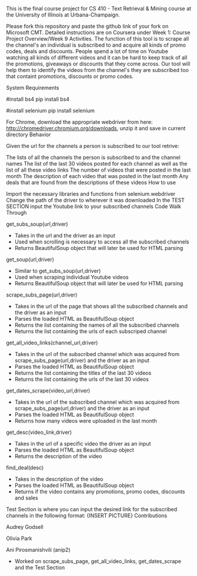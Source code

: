 This is the final course project for CS 410 - Text Retrieval & Mining course at the University of Illinois at Urbana-Champaign.

Please fork this repository and paste the github link of your fork on Microsoft CMT. Detailed instructions are on Coursera under Week 1: Course Project Overview/Week 9 Activities.
The function of this tool is to scrape all the channel's an individual is subscribed to and acquire all kinds of promo codes, deals and discounts. People spend a lot of time on Youtube watching all kinds of different videos and it can be hard to keep track of all the promotions, giveaways or discounts that they come across. Our tool will help them to identify the videos from the channel's they are subscribed too that containt promotions, discounts or promo codes.

System Requirements

#install bs4
pip install bs4

#install selenium
pip install selenium

For Chrome, download the appropriate webdriver from here: http://chromedriver.chromium.org/downloads, unzip it and save in current directory
Behavior

Given the url for the channels a person is subscribed to our tool retrive:

The lists of all the channels the person is subscribed to and the channel names
The list of the last 30 videos posted for each channel as well as the list of all these video links
The number of videos that were posted in the last month
The description of each video that was posted in the last month
Any deals that are found from the descriptions of these videos
How to use

Import the necessary libraries and functions from selenium.webdriver
Change the path of the driver to wherever it was downloaded
In the TEST SECTION input the Youtube link to your subscribed channels
Code Walk Through

get_subs_soup(url,driver)
- Takes in the url and the driver as an input
- Used when scrolling is necessary to access all the subscribed channels
- Returns BeautifulSoup object that will later be used for HTML parsing

get_soup(url,driver)
- Similar to get_subs_soup(url,driver)
- Used when scraping individual Youtube videos
- Returns BeautifulSoup object that will later be used for HTML parsing

scrape_subs_page(url,driver)
- Takes in the url of the page that shows all the subscribed channels and the driver as an input
- Parses the loaded HTML as BeautifulSoup object
- Returns the list containing the names of all the subscribed channels
- Returns the list containing the urls of each subscriped channel

get_all_video_links(channel_url,driver)
- Takes in the url of the subscribed channel which was acquired from scrape_subs_page(url,driver) and the driver as an input
- Parses the loaded HTML as BeautifulSoup object
- Returns the list containing the titles of the last 30 videos
- Returns the list containing the urls of the last 30 videos

get_dates_scrape(video_url,driver)
- Takes in the url of the subscribed channel which was acquired from scrape_subs_page(url,driver) and the driver as an input
- Parses the loaded HTML as BeautifulSoup object
- Returns how many videos were uploaded in the last month

get_desc(video_link,driver)
- Takes in the url of a specific video the driver as an input
- Parses the loaded HTML as BeautifulSoup object
- Returns the description of the video

find_deal(desc)
- Takes in the description of the video
- Parses the loaded HTML as BeautifulSoup object
- Returns if the video contains any promotions, promo codes, discounts and sales

Test Section is where you can input the desired link for the subscribed channels in the following format:
{INSERT PICTURE}
Contributions

Audrey Godsell

Olivia Park

Ani Pirosmanishvili (anip2)
- Worked on scrape_subs_page, get_all_video_links, get_dates_scrape and the Test Section
